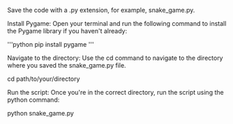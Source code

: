 Save the code with a .py extension, for example, snake_game.py.

Install Pygame: Open your terminal and run the following command to install the Pygame library if you haven't already:

'''python
pip install pygame
'''

Navigate to the directory: Use the cd command to navigate to the directory where you saved the snake_game.py file.

cd path/to/your/directory


Run the script: Once you're in the correct directory, run the script using the python command:

python snake_game.py
